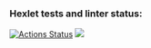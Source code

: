 ### Hexlet tests and linter status:
[![Actions Status](https://github.com/SPBoomer/frontend-project-44/actions/workflows/hexlet-check.yml/badge.svg)](https://github.com/SPBoomer/frontend-project-44/actions)
<a href="https://codeclimate.com/github/SPBoomer/frontend-project-44/maintainability"><img src="https://api.codeclimate.com/v1/badges/dcf1bcb7224a7df8693f/maintainability" /></a>